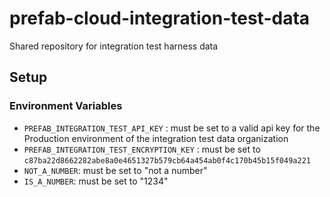 # prefab-cloud-integration-test-data
Shared repository for integration test harness data


## Setup

### Environment Variables

* `PREFAB_INTEGRATION_TEST_API_KEY` : must be set to a valid api key for the Production environment of the integration test data organization
* `PREFAB_INTEGRATION_TEST_ENCRYPTION_KEY` : must be set to `c87ba22d8662282abe8a0e4651327b579cb64a454ab0f4c170b45b15f049a221`
* `NOT_A_NUMBER`: must be set to "not a number"
* `IS_A_NUMBER`: must be set to "1234"
